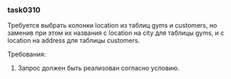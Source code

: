 
### task0310

Требуется выбрать колонки location из таблиц gyms и customers, но заменив при этом их названия с location на city для таблицы gyms,
и с location на address для таблицы customers.


Требования:
1.	Запрос должен быть реализован согласно условию.


